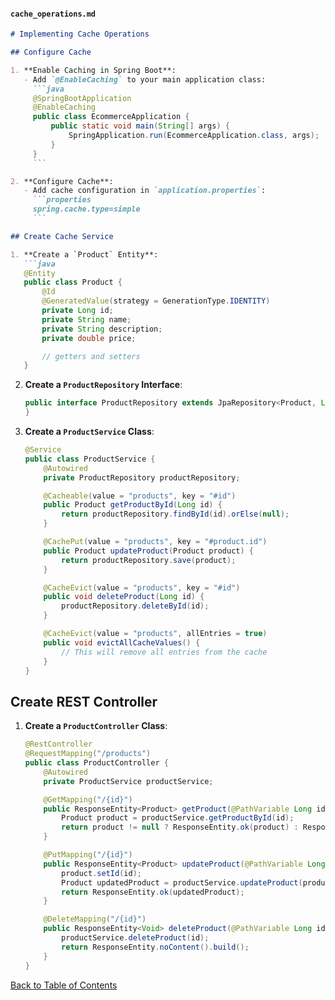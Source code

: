 #### `cache_operations.md`
```markdown
# Implementing Cache Operations

## Configure Cache

1. **Enable Caching in Spring Boot**:
   - Add `@EnableCaching` to your main application class:
     ```java
     @SpringBootApplication
     @EnableCaching
     public class EcommerceApplication {
         public static void main(String[] args) {
             SpringApplication.run(EcommerceApplication.class, args);
         }
     }
     ```

2. **Configure Cache**:
   - Add cache configuration in `application.properties`:
     ```properties
     spring.cache.type=simple
     ```

## Create Cache Service

1. **Create a `Product` Entity**:
   ```java
   @Entity
   public class Product {
       @Id
       @GeneratedValue(strategy = GenerationType.IDENTITY)
       private Long id;
       private String name;
       private String description;
       private double price;

       // getters and setters
   }
   ```

2. **Create a `ProductRepository` Interface**:
   ```java
   public interface ProductRepository extends JpaRepository<Product, Long> {
   }
   ```

3. **Create a `ProductService` Class**:
   ```java
   @Service
   public class ProductService {
       @Autowired
       private ProductRepository productRepository;

       @Cacheable(value = "products", key = "#id")
       public Product getProductById(Long id) {
           return productRepository.findById(id).orElse(null);
       }

       @CachePut(value = "products", key = "#product.id")
       public Product updateProduct(Product product) {
           return productRepository.save(product);
       }

       @CacheEvict(value = "products", key = "#id")
       public void deleteProduct(Long id) {
           productRepository.deleteById(id);
       }

       @CacheEvict(value = "products", allEntries = true)
       public void evictAllCacheValues() {
           // This will remove all entries from the cache
       }
   }
   ```

## Create REST Controller

1. **Create a `ProductController` Class**:
   ```java
   @RestController
   @RequestMapping("/products")
   public class ProductController {
       @Autowired
       private ProductService productService;

       @GetMapping("/{id}")
       public ResponseEntity<Product> getProduct(@PathVariable Long id) {
           Product product = productService.getProductById(id);
           return product != null ? ResponseEntity.ok(product) : ResponseEntity.notFound().build();
       }

       @PutMapping("/{id}")
       public ResponseEntity<Product> updateProduct(@PathVariable Long id, @RequestBody Product product) {
           product.setId(id);
           Product updatedProduct = productService.updateProduct(product);
           return ResponseEntity.ok(updatedProduct);
       }

       @DeleteMapping("/{id}")
       public ResponseEntity<Void> deleteProduct(@PathVariable Long id) {
           productService.deleteProduct(id);
           return ResponseEntity.noContent().build();
       }
   }
   ```

[Back to Table of Contents](index.md)